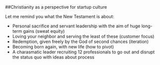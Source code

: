 ##Christianity as a perspective for startup culture

Let me remind you what the New Testament is about:
* Personal sacrifice and servant leadership with the aim of huge long-term gains (sweat equity)
* Loving your neighbor and serving the least of these (customer focus)
* Redemption, given freely by the God of second chances (iteration)
* Becoming born again, with new life (how to pivot)
* A charasmatic leader recruiting 12 professionals to go out and disrupt the status quo with ideas about process
